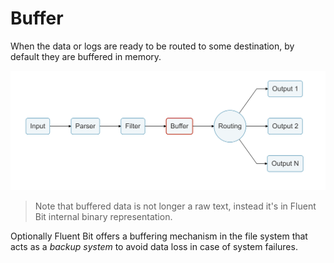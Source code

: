 # Buffer

When the data or logs are ready to be routed to some destination, by default they are buffered in memory.

![](../.gitbook/assets/logging_pipeline_buffer%20%281%29%20%281%29%20%282%29%20%282%29%20%282%29%20%282%29%20%282%29%20%282%29%20%282%29.png)

> Note that buffered data is not longer a raw text, instead it's in Fluent Bit internal binary representation.

Optionally Fluent Bit offers a buffering mechanism in the file system that acts as a _backup system_ to avoid data loss in case of system failures.

